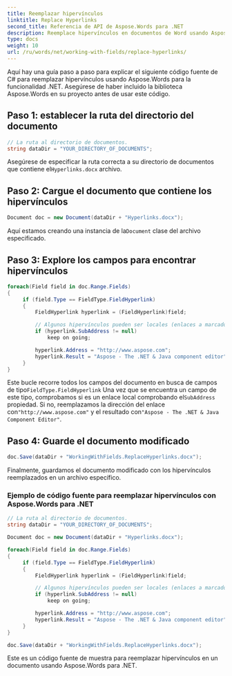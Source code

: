 ```yaml
---
title: Reemplazar hipervínculos
linktitle: Replace Hyperlinks
second_title: Referencia de API de Aspose.Words para .NET
description: Reemplace hipervínculos en documentos de Word usando Aspose.Words para .NET. Instrucciones paso a paso para reemplazar hipervínculos.
type: docs
weight: 10
url: /ru/words/net/working-with-fields/replace-hyperlinks/
---
```


Aquí hay una guía paso a paso para explicar el siguiente código fuente de C# para reemplazar hipervínculos usando Aspose.Words para la funcionalidad .NET. Asegúrese de haber incluido la biblioteca Aspose.Words en su proyecto antes de usar este código.

## Paso 1: establecer la ruta del directorio del documento

```csharp
// La ruta al directorio de documentos.
string dataDir = "YOUR_DIRECTORY_OF_DOCUMENTS";
```

 Asegúrese de especificar la ruta correcta a su directorio de documentos que contiene el`Hyperlinks.docx` archivo.

## Paso 2: Cargue el documento que contiene los hipervínculos

```csharp
Document doc = new Document(dataDir + "Hyperlinks.docx");
```

 Aquí estamos creando una instancia de la`Document` clase del archivo especificado.

## Paso 3: Explore los campos para encontrar hipervínculos

```csharp
foreach(Field field in doc.Range.Fields)
{
     if (field.Type == FieldType.FieldHyperlink)
     {
         FieldHyperlink hyperlink = (FieldHyperlink)field;

         // Algunos hipervínculos pueden ser locales (enlaces a marcadores dentro del documento), los ignoramos.
         if (hyperlink.SubAddress != null)
             keep on going;

         hyperlink.Address = "http://www.aspose.com";
         hyperlink.Result = "Aspose - The .NET & Java component editor";
     }
}
```

 Este bucle recorre todos los campos del documento en busca de campos de tipo`FieldType.FieldHyperlink` Una vez que se encuentra un campo de este tipo, comprobamos si es un enlace local comprobando el`SubAddress` propiedad. Si no, reemplazamos la dirección del enlace con`"http://www.aspose.com"` y el resultado con`"Aspose - The .NET & Java Component Editor"`.

## Paso 4: Guarde el documento modificado

```csharp
doc.Save(dataDir + "WorkingWithFields.ReplaceHyperlinks.docx");
```

Finalmente, guardamos el documento modificado con los hipervínculos reemplazados en un archivo específico.

### Ejemplo de código fuente para reemplazar hipervínculos con Aspose.Words para .NET

```csharp
// La ruta al directorio de documentos.
string dataDir = "YOUR_DIRECTORY_OF_DOCUMENTS";

Document doc = new Document(dataDir + "Hyperlinks.docx");

foreach(Field field in doc.Range.Fields)
{
     if (field.Type == FieldType.FieldHyperlink)
     {
         FieldHyperlink hyperlink = (FieldHyperlink)field;

         // Algunos hipervínculos pueden ser locales (enlaces a marcadores dentro del documento), los ignoramos.
         if (hyperlink.SubAddress != null)
             keep on going;

         hyperlink.Address = "http://www.aspose.com";
         hyperlink.Result = "Aspose - The .NET & Java component editor";
     }
}

doc.Save(dataDir + "WorkingWithFields.ReplaceHyperlinks.docx");
```

Este es un código fuente de muestra para reemplazar hipervínculos en un documento usando Aspose.Words para .NET.